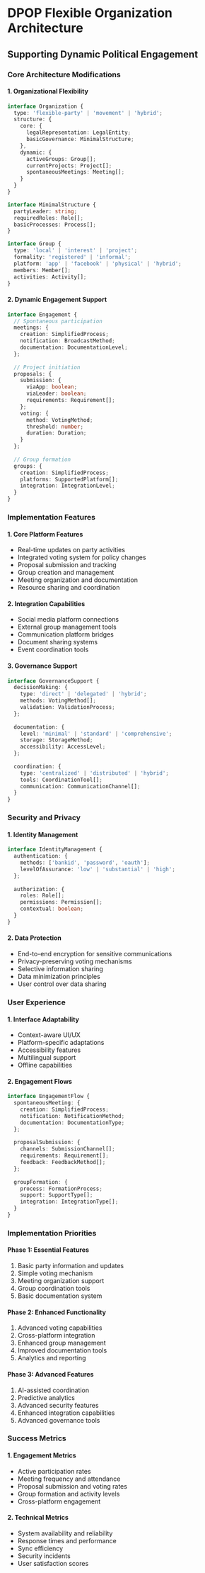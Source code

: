 # DPOP Flexible Organization Architecture
## Supporting Dynamic Political Engagement

### Core Architecture Modifications

#### 1. Organizational Flexibility
```typescript
interface Organization {
  type: 'flexible-party' | 'movement' | 'hybrid';
  structure: {
    core: {
      legalRepresentation: LegalEntity;
      basicGovernance: MinimalStructure;
    },
    dynamic: {
      activeGroups: Group[];
      currentProjects: Project[];
      spontaneousMeetings: Meeting[];
    }
  }
}

interface MinimalStructure {
  partyLeader: string;
  requiredRoles: Role[];
  basicProcesses: Process[];
}

interface Group {
  type: 'local' | 'interest' | 'project';
  formality: 'registered' | 'informal';
  platform: 'app' | 'facebook' | 'physical' | 'hybrid';
  members: Member[];
  activities: Activity[];
}
```

#### 2. Dynamic Engagement Support
```typescript
interface Engagement {
  // Spontaneous participation
  meetings: {
    creation: SimplifiedProcess;
    notification: BroadcastMethod;
    documentation: DocumentationLevel;
  };
  
  // Project initiation
  proposals: {
    submission: {
      viaApp: boolean;
      viaLeader: boolean;
      requirements: Requirement[];
    };
    voting: {
      method: VotingMethod;
      threshold: number;
      duration: Duration;
    }
  };
  
  // Group formation
  groups: {
    creation: SimplifiedProcess;
    platforms: SupportedPlatform[];
    integration: IntegrationLevel;
  }
}
```

### Implementation Features

#### 1. Core Platform Features
- Real-time updates on party activities
- Integrated voting system for policy changes
- Proposal submission and tracking
- Group creation and management
- Meeting organization and documentation
- Resource sharing and coordination

#### 2. Integration Capabilities
- Social media platform connections
- External group management tools
- Communication platform bridges
- Document sharing systems
- Event coordination tools

#### 3. Governance Support
```typescript
interface GovernanceSupport {
  decisionMaking: {
    type: 'direct' | 'delegated' | 'hybrid';
    methods: VotingMethod[];
    validation: ValidationProcess;
  };
  
  documentation: {
    level: 'minimal' | 'standard' | 'comprehensive';
    storage: StorageMethod;
    accessibility: AccessLevel;
  };
  
  coordination: {
    type: 'centralized' | 'distributed' | 'hybrid';
    tools: CoordinationTool[];
    communication: CommunicationChannel[];
  }
}
```

### Security and Privacy

#### 1. Identity Management
```typescript
interface IdentityManagement {
  authentication: {
    methods: ['bankid', 'password', 'oauth'];
    levelOfAssurance: 'low' | 'substantial' | 'high';
  };
  
  authorization: {
    roles: Role[];
    permissions: Permission[];
    contextual: boolean;
  }
}
```

#### 2. Data Protection
- End-to-end encryption for sensitive communications
- Privacy-preserving voting mechanisms
- Selective information sharing
- Data minimization principles
- User control over data sharing

### User Experience

#### 1. Interface Adaptability
- Context-aware UI/UX
- Platform-specific adaptations
- Accessibility features
- Multilingual support
- Offline capabilities

#### 2. Engagement Flows
```typescript
interface EngagementFlow {
  spontaneousMeeting: {
    creation: SimplifiedProcess;
    notification: NotificationMethod;
    documentation: DocumentationType;
  };
  
  proposalSubmission: {
    channels: SubmissionChannel[];
    requirements: Requirement[];
    feedback: FeedbackMethod[];
  };
  
  groupFormation: {
    process: FormationProcess;
    support: SupportType[];
    integration: IntegrationType[];
  }
}
```

### Implementation Priorities

#### Phase 1: Essential Features
1. Basic party information and updates
2. Simple voting mechanism
3. Meeting organization support
4. Group coordination tools
5. Basic documentation system

#### Phase 2: Enhanced Functionality
1. Advanced voting capabilities
2. Cross-platform integration
3. Enhanced group management
4. Improved documentation tools
5. Analytics and reporting

#### Phase 3: Advanced Features
1. AI-assisted coordination
2. Predictive analytics
3. Advanced security features
4. Enhanced integration capabilities
5. Advanced governance tools

### Success Metrics

#### 1. Engagement Metrics
- Active participation rates
- Meeting frequency and attendance
- Proposal submission and voting rates
- Group formation and activity levels
- Cross-platform engagement

#### 2. Technical Metrics
- System availability and reliability
- Response times and performance
- Sync efficiency
- Security incidents
- User satisfaction scores
